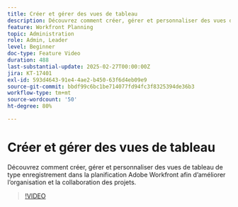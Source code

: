 ```yaml
---
title: Créer et gérer des vues de tableau
description: Découvrez comment créer, gérer et personnaliser des vues de tableau de type enregistrement dans la planification Adobe Workfront afin d’améliorer l’organisation et la collaboration des projets.
feature: Workfront Planning
topic: Administration
role: Admin, Leader
level: Beginner
doc-type: Feature Video
duration: 488
last-substantial-update: 2025-02-27T00:00:00Z
jira: KT-17401
exl-id: 593d4643-91e4-4ae2-b450-63f6d4eb09e9
source-git-commit: bbdf99c6bc1be714077fd94fc3f8325394de36b3
workflow-type: tm+mt
source-wordcount: '50'
ht-degree: 80%

---
```


# Créer et gérer des vues de tableau

Découvrez comment créer, gérer et personnaliser des vues de tableau de type enregistrement dans la planification Adobe Workfront afin d’améliorer l’organisation et la collaboration des projets.

>[!VIDEO](https://video.tv.adobe.com/v/3448000/?learn=on&enablevpops=1)
